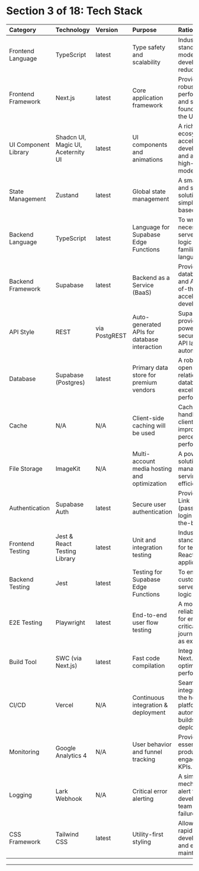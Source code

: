 # Section 3 of 18: Tech Stack

| Category | Technology | Version | Purpose | Rationale |
| :--- | :--- | :--- | :--- | :--- |
| Frontend Language | TypeScript | latest | Type safety and scalability | Industry standard for modern web development, reduces errors. |
| Frontend Framework | Next.js | latest | Core application framework | Provides a robust, performant, and scalable foundation for the UI. |
| UI Component Library | Shadcn UI, Magic UI, Aceternity UI | latest | UI components and animations | A rich ecosystem to accelerate development and achieve a high-quality, modern finish. |
| State Management | Zustand | latest | Global state management | A small, fast, and scalable solution with a simple hook-based API. |
| Backend Language | TypeScript | latest | Language for Supabase Edge Functions | To write any necessary server-side logic in a familiar language. |
| Backend Framework | Supabase | latest | Backend as a Service (BaaS) | Provides database, auth, and APIs out-of-the-box, accelerating development. |
| API Style | REST | via PostgREST | Auto-generated APIs for database interaction | Supabase provides a powerful and secure RESTful API layer automatically. |
| Database | Supabase (Postgres) | latest | Primary data store for premium vendors | A robust, open-source relational database with excellent performance. |
| Cache | N/A | N/A | Client-side caching will be used | Caching will be handled at the client level to improve perceived performance. |
| File Storage | ImageKit | N/A | Multi-account media hosting and optimization | A powerful solution for managing and serving images efficiently. |
| Authentication | Supabase Auth | latest | Secure user authentication | Provides Magic Link (passwordless) login out-of-the-box. |
| Frontend Testing | Jest & React Testing Library | latest | Unit and integration testing | Industry-standard tools for testing React applications. |
| Backend Testing | Jest | latest | Testing for Supabase Edge Functions | To ensure any custom server-side logic is reliable. |
| E2E Testing | Playwright | latest | End-to-end user flow testing | A modern and reliable choice for ensuring critical user journeys work as expected. |
| Build Tool | SWC (via Next.js) | latest | Fast code compilation | Integrated into Next.js for optimal performance. |
| CI/CD | Vercel | N/A | Continuous integration & deployment | Seamlessly integrated with the hosting platform for automated builds and deploys. |
| Monitoring | Google Analytics 4 | N/A | User behavior and funnel tracking | Provides essential product engagement KPIs. |
| Logging | Lark Webhook | N/A | Critical error alerting | A simple mechanism to alert the development team of critical failures. |
| CSS Framework | Tailwind CSS | latest | Utility-first styling | Allows for rapid UI development and easy maintenance. |

---
